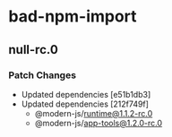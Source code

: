 # bad-npm-import

## null-rc.0
### Patch Changes

- Updated dependencies [e51b1db3]
- Updated dependencies [212f749f]
  - @modern-js/runtime@1.1.2-rc.0
  - @modern-js/app-tools@1.2.0-rc.0
